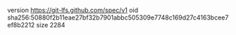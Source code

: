 version https://git-lfs.github.com/spec/v1
oid sha256:50880f2b11eae27bf32b7901abbc505309e7748c169d27c4163bcee7ef8b2212
size 2284
